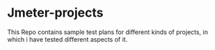 # Jmeter-projects 
This Repo contains sample test plans for different kinds of projects, in which i have tested different aspects of it. 


